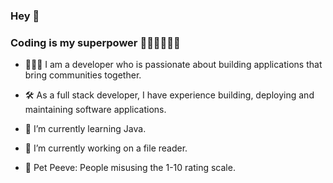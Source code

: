 ### Hey 👋

### Coding is my superpower 🦸🏾‍♂️🧙🏾‍♂️

- 👷🏾‍♂️ I am a developer who is passionate about building applications that bring communities together.
- 🛠 As a full stack developer, I have experience building, deploying and maintaining software applications.


- 🌱 I’m currently learning Java.
- 🔭 I’m currently working on a file reader.
- 🐰 Pet Peeve: People misusing the 1-10 rating scale.


